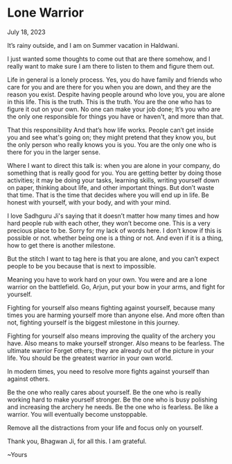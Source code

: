 # Lone Warrior

July 18, 2023

It’s rainy outside, and I am on Summer vacation in Haldwani.

I just wanted some thoughts to come out that are there somehow, and I really want to make sure I am there to listen to them and figure them out.

Life in general is a lonely process. Yes, you do have family and friends who care for you and are there for you when you are down, and they are the reason you exist. Despite having people around who love you, you are alone in this life. This is the truth. This is the truth. You are the one who has to figure it out on your own. No one can make your job done; It’s you who are the only one responsible for things you have or haven't, and more than that.

That this responsibility And that’s how life works. People can’t get inside you and see what's going on; they might pretend that they know you, but the only person who really knows you is you. You are the only one who is there for you in the larger sense.

Where I want to direct this talk is: when you are alone in your company, do something that is really good for you. You are getting better by doing those activities; it may be doing your tasks, learning skills, writing yourself down on paper, thinking about life, and other important things. But don’t waste that time. That is the time that decides where you will end up in life. Be honest with yourself, with your body, and with your mind.

I love Sadhguru Ji's saying that it doesn’t matter how many times and how hard people rub with each other, they won’t become one. This is a very precious place to be. Sorry for my lack of words here. I don’t know if this is possible or not. whether being one is a thing or not. And even if it is a thing, how to get there is another milestone.

But the stitch I want to tag here is that you are alone, and you can’t expect people to be you because that is next to impossible.

Meaning you have to work hard on your own. You were and are a lone warrior on the battlefield. Go, Arjun, put your bow in your arms, and fight for yourself.

Fighting for yourself also means fighting against yourself, because many times you are harming yourself more than anyone else. And more often than not, fighting yourself is the biggest milestone in this journey.

Fighting for yourself also means improving the quality of the archery you have. Also means to make yourself stronger. Also means to be fearless. The ultimate warrior Forget others; they are already out of the picture in your life. You should be the greatest warrior in your own world.

In modern times, you need to resolve more fights against yourself than against others.

Be the one who really cares about yourself. Be the one who is really working hard to make yourself stronger. Be the one who is busy polishing and increasing the archery he needs. Be the one who is fearless. Be like a warrior. You will eventually become unstoppable.

Remove all the distractions from your life and focus only on yourself.

Thank you, Bhagwan Ji, for all this. I am grateful.

~Yours
